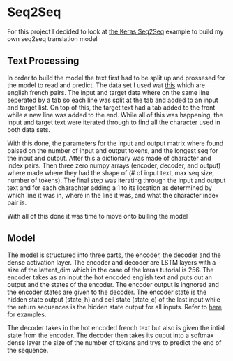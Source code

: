 # Seq2Seq

For this project I decided to look at [the Keras Seq2Seq](https://github.com/keras-team/keras/blob/master/examples/lstm_seq2seq.py) example to build my own seq2seq translation model

## Text Processing

In order to build the model the text first had to be split up and prossesed for the model to read and predict. The data set I used wat [this](http://www.manythings.org/anki/fra-eng.zip) which are english french pairs. The input and target data where on the same line seperated by a tab so each line was split at the tab and added to an input and target list. On top of this, the target text had a tab added to the front while a new line was added to the end. While all of this was happening, the input and target text were iterated through to find all the character used in both data sets.

With this done, the parameters for the input and output matrix where found baised on the number of input and output tokens, and the longest seq for the input and output. After this a dictionary was made of character and index pairs. Then three zero numpy arrays (encoder, decoder, and output) where made where they had the shape of (# of input text, max seq size, number of tokens). The final step was iterating through the input and output text and for each charachter adding a 1 to its location as determined by which line it was in, where in the line it was, and what the character index pair is.

With all of this done it was time to move onto builing the model

## Model

The model is structured into three parts, the encoder, the decoder and the dense activation layer. The encoder and decoder are LSTM layers with a size of the lattent_dim which in the case of the keras tutorial is 256. The encoder takes as an input the hot encoded english text and puts out an output and the states of the encoder. The encoder output is ingnored and the encoder states are given to the decoder. The encoder state is the hidden state output (state_h) and cell state (state_c) of the last input while the return sequences is the hidden state output for all inputs. Refer to [here](https://machinelearningmastery.com/return-sequences-and-return-states-for-lstms-in-keras/) for examples.

The decoder takes in the hot encoded french text but also is given the intial state from the encoder. The decoder then takes its ouput into a softmax dense layer the size of the number of tokens and trys to predict the end of the sequence.